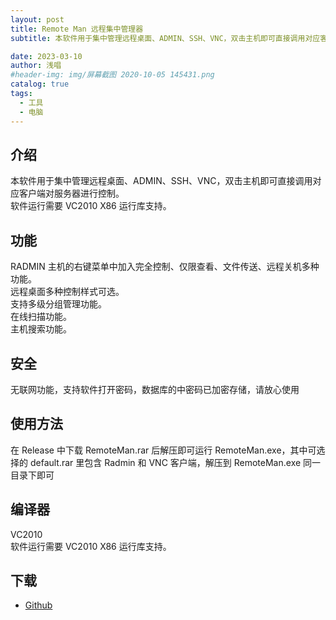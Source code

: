 ```yaml
---
layout: post
title: Remote Man 远程集中管理器
subtitle: 本软件用于集中管理远程桌面、ADMIN、SSH、VNC，双击主机即可直接调用对应客户端对服务器进行控制。

date: 2023-03-10
author: 浅唱
#header-img: img/屏幕截图 2020-10-05 145431.png
catalog: true
tags:
  - 工具
  - 电脑
---
```


## 介绍

本软件用于集中管理远程桌面、ADMIN、SSH、VNC，双击主机即可直接调用对应客户端对服务器进行控制。  
软件运行需要 VC2010 X86 运行库支持。

## 功能

RADMIN 主机的右键菜单中加入完全控制、仅限查看、文件传送、远程关机多种功能。  
远程桌面多种控制样式可选。  
支持多级分组管理功能。  
在线扫描功能。  
主机搜索功能。

## 安全

无联网功能，支持软件打开密码，数据库的中密码已加密存储，请放心使用

## 使用方法

在 Release 中下载 RemoteMan.rar 后解压即可运行 RemoteMan.exe，其中可选择的 default.rar 里包含 Radmin 和 VNC 客户端，解压到 RemoteMan.exe 同一目录下即可

## 编译器

VC2010  
软件运行需要 VC2010 X86 运行库支持。

## 下载

- [Github](https://github.com/dwj0/Remote-management)
